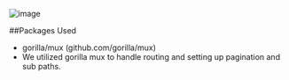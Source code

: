 ![image](https://github.com/user-attachments/assets/8fb4ea6d-7689-4ed3-a75b-e3736ef63400)

##Packages Used
- gorilla/mux (github.com/gorilla/mux)
-   We utilized gorilla mux to handle routing and setting up pagination and sub paths. 
